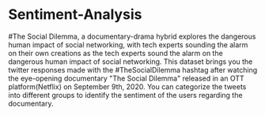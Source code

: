 # Sentiment-Analysis

#The Social Dilemma, a documentary-drama hybrid explores the dangerous human impact of social 
networking, with tech experts sounding the alarm on their own creations as the tech experts 
sound the alarm on the dangerous human impact of social networking. This dataset brings you the 
twitter responses made with the #TheSocialDilemma hashtag after watching the eye-opening 
documentary "The Social Dilemma" released in an OTT platform(Netflix) on September 9th, 2020.
You can categorize the tweets into different groups to identify the sentiment of the users 
regarding the documentary.
